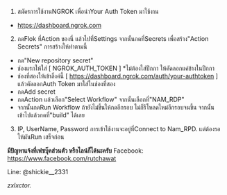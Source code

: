 1. สมัครการใช้งานNGROK เพื่อนำYour Auth Token มาใช้งาน
- https://dashboard.ngrok.com

2. กดFlok ที่Action ของนี่ แล้วไปที่Settings จากนั้นกดที่Secrets เพื่อสร้าง"Action Secrets" การสร้างให้ทำตามนี้
- กด"New repository secret"
- ช่องแรกให้ใส่ [ NGROK_AUTH_TOKEN ] *ไม่ต้องใส่ปีกกา ให้คัดลอกแค่ข้างในปีกกา
- ช่องที่สองให้เข้าลิ้งค์นี้ [ https://dashboard.ngrok.com/auth/your-authtoken ] แล้วคัดลอกAuth Token มาใส่ในช่องที่สอง 
- กดAdd secret
- กดAction แล้วเลือก"Select Workflow" จากนั้นเลือกที่"NAM_RDP"
- จากนั้นกดRun Workflow ถ้ายังไม่ขึ้นให้กดอีกรอบ ไม่ก็รีโหลดใหม่อีกรอบจนขึ้น จากนั้นเข้าไปแล้วกดที่"build" ได้เลย

3. IP, UserName, Password การเข้าใช้งานจะอยู่ที่Connect to Nam_RPD. แต่ต้องรอให้มันRun เสร็จก่อน

**มีปัญหาแจ้งที่เฟซบุ๊คส่วนตัว หรือไลน์ก็ได้นะครับ**
Facebook: https://www.facebook.com/rutchawat

Line: @shickie__2331

*zxlxctor.*
